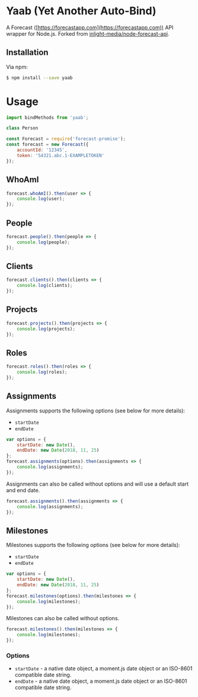 # Yaab (Yet Another Auto-Bind)

A Forecast ([https://forecastapp.com](https://forecastapp.com)) API wrapper for Node.js. Forked from [inlight-media/node-forecast-api](https://github.com/inlight-media/node-forecast-api).

## Installation

Via npm:

```bash
$ npm install --save yaab
```

# Usage

```js
import bindMethods from 'yaab';

class Person 

const Forecast = require('forecast-promise');
const forecast = new Forecast({
	accountId: '12345',
	token: '54321.abc.1-EXAMPLETOKEN'
});
```

## WhoAmI

```js
forecast.whoAmI().then(user => {
	console.log(user);
});
```

## People

```js
forecast.people().then(people => {
	console.log(people);
});
```

## Clients

```js
forecast.clients().then(clients => {
	console.log(clients);
});
```

## Projects

```js
forecast.projects().then(projects => {
	console.log(projects);
});
```

## Roles

```js
forecast.roles().then(roles => {
	console.log(roles);
});
```

## Assignments

Assignments supports the following options (see below for more details):
- `startDate`
- `endDate`

```js
var options = {
	startDate: new Date(),
	endDate: new Date(2018, 11, 25)
};
forecast.assignments(options).then(assignments => {
	console.log(assignments);
});
```

Assignments can also be called without options and will use a default start and end date.

```js
forecast.assignments().then(assignments => {
	console.log(assignments);
});
```

## Milestones

Milestones supports the following options (see below for more details):
- `startDate`
- `endDate`

```js
var options = {
	startDate: new Date(),
	endDate: new Date(2018, 11, 25)
};
forecast.milestones(options).then(milestones => {
	console.log(milestones);
});
```

Milestones can also be called without options.

```js
forecast.milestones().then(milestones => {
	console.log(milestones);
});
```

### Options

* `startDate` - a native date object, a moment.js date object or an ISO-8601 compatible date string.
* `endDate` - a native date object, a moment.js date object or an ISO-8601 compatible date string.
